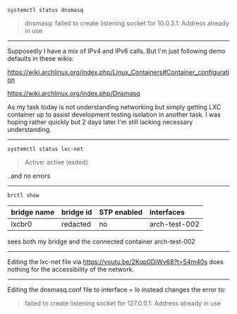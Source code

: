 `systemctl status dnsmasq`

> dnsmasq: failed to create listening socket for 10.0.3.1: Address already in use

---

Supposedly I have a mix of IPv4 and IPv6 calls. But I'm just following demo defaults in these wikis:

https://wiki.archlinux.org/index.php/Linux_Containers#Container_configuration

https://wiki.archlinux.org/index.php/Dnsmasq

As my task today is not understanding networking but simply getting LXC container up to assist development testing isolation in another task. I was hoping rather quickly but 2 days later I'm still lacking necessary understanding.

---

`systemctl status lxc-net`

> Active: active (exited)

..and no errors

---

`brctl show`

| bridge name |	bridge id | STP enabled	| interfaces |
| ----------- | :-------- | :---------- | :--------- |
| lxcbr0 | redacted |	no | arch-test-002 |

sees both my bridge and the connected container arch-test-002

---

Editing the lxc-net file via https://youtu.be/2Kqp0DiWv68?t=54m40s does nothing for the accessibility of the network.

---

Editing the dnsmasq.conf file to interface = lo instead changes the error to:

> failed to create listening socket for 127.0.0.1: Address already in use
